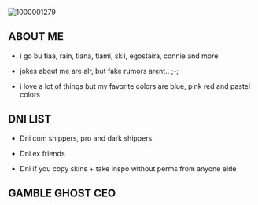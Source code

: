 ![1000001279](https://github.com/user-attachments/assets/d2aafcb8-224e-48b6-a292-c4abeb2f7ce7)


## ABOUT ME

- i go bu tiaa, rain, tiana, tiami, skii, egostaira, connie and more

- jokes about me are alr, but fake rumors arent.. ;-;

- i love a lot of things but my favorite colors are blue, pink red and pastel colors


## DNI LIST

- Dni com shippers, pro and dark shippers

- Dni ex friends

- Dni if you copy skins + take inspo without perms from anyone elde

## GAMBLE GHOST CEO

